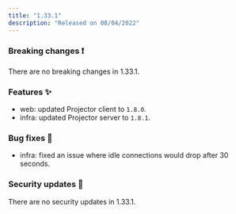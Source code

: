 ```yaml
---
title: "1.33.1"
description: "Released on 08/04/2022"
---
```


### Breaking changes ❗

There are no breaking changes in 1.33.1.

### Features ✨

- web: updated Projector client to `1.8.0`.
- infra: updated Projector server to `1.8.1`.

### Bug fixes 🐛

- infra: fixed an issue where idle connections would drop after 30 seconds.

### Security updates 🔐

There are no security updates in 1.33.1.

